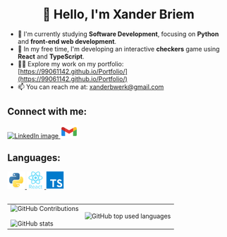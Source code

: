 <div align="center">

# 👋 Hello, I'm Xander Briem

</div>

- 🌱 I'm currently studying **Software Development**, focusing on **Python** and **front-end web development**.
- 🔭 In my free time, I'm developing an interactive **checkers** game using **React** and **TypeScript**.
- 👨‍💻 Explore my work on my portfolio: [https://99061142.github.io/Portfolio/](https://99061142.github.io/Portfolio/)
- 📫 You can reach me at: [xanderbwerk@gmail.com](mailto:xanderbwerk@gmail.com)

## Connect with me:

<!-- Links to websites where people can connect with me -->
<div>
    <!-- LinkedIn -->
    <a
        href="https://linkedin.com/in/xander-briem" 
        target="_blank" 
        rel="noopener noreferrer"
    >
        <img
            src="https://raw.githubusercontent.com/rahuldkjain/github-profile-readme-generator/master/src/images/icons/Social/linked-in-alt.svg" 
            alt="LinkedIn image" 
            height="30" 
            width="40"
        />
    </a>
    <!-- Gmail -->
    <a
        href="mailto:xanderbwerk@gmail.com"
    >
        <img
            src="https://raw.githubusercontent.com/rahuldkjain/github-profile-readme-generator/master/src/images/icons/Social/gmail.svg"
            alt="Gmail image"
            height="30"
            width="40"
        />
    </a>
</div>

## Languages:

<!-- Show images of the programming languages which I am using within my projects -->
<div>
    <!-- Python -->
    <a
        href="https://www.python.org"
        target="_blank"
        rel="noopener noreferrer"
    >
        <img
            src="https://raw.githubusercontent.com/devicons/devicon/master/icons/python/python-original.svg"
            alt="Python programming language image"
            width="40"
            height="40"
        />
    </a>
    <!-- React -->
    <a
        href="https://reactjs.org/"
        target="_blank"
        rel="noopener noreferrer"
    >
        <img
            src="https://raw.githubusercontent.com/devicons/devicon/master/icons/react/react-original-wordmark.svg"
            alt="React programming library image"
            width="40"
            height="40"
        />
    </a>
    <!-- TypeScript -->
    <a
        href="https://www.typescriptlang.org/"
        target="_blank"
        rel="noopener noreferrer"
    >
        <img
            src="https://raw.githubusercontent.com/devicons/devicon/master/icons/typescript/typescript-original.svg"
            alt="TypeScript programming language image"
            width="40"
            height="40"
        />
    </a>
</div>

<br>

<!-- Show the stats of my GitHub -->
<table>
    <tr>
        <td>
            <!-- Contributions -->
            <img
                src="https://github-readme-streak-stats.herokuapp.com/?user=99061142&locale=en&theme=radical"
                alt="GitHub Contributions"
            />
            <br><br>
            <!-- GitHub stats -->
            <img
                width="100%"
                src="https://github-readme-stats.vercel.app/api?username=99061142&show_icons=true&locale=en&theme=radical"
                alt="GitHub stats"
            />
        </td>
        <td>
            <!-- GitHub top languages -->
            <img
                src="https://github-readme-stats.vercel.app/api/top-langs/?username=99061142&layout=pie&locale=en&theme=radical&hide=html,php"
                alt="GitHub top used languages"
            />
        </td>
    </tr>
</table>

